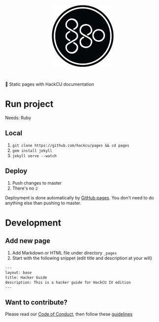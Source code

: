 
<br>
<p align="center">
  <img alt="HackCU IV" src="https://github.com/HackCU/splash-page/blob/master/img/hackcu_black.png" width="200"/>
</p>
<br>

📄 Static pages with HackCU documentation

# Run project

Needs: Ruby

## Local 

1. `git clone https://github.com/hackcu/pages && cd pages`
2. `gem install jekyll`
3. `jekyll serve --watch`

## Deploy

1. Push changes to master
2. There's no `2`

Deployment is done automatically by [GitHub pages](https://pages.github.com/). You don't need to do anything else than pushing to master.

# Development

## Add new page

1. Add Markdown or HTML file under directory `_pages`
2. Start with the following snippet (edit title and description at your will)

```liquid
---
layout: base
title: Hacker Guide
description: This is a hacker guide for HackCU IV edition
---
```

## Want to contribute?

Please read our [Code of Conduct](.github/CODE_OF_CONDUCT.md), then follow these [guidelines](.github/CONTRIBUTING.md)
